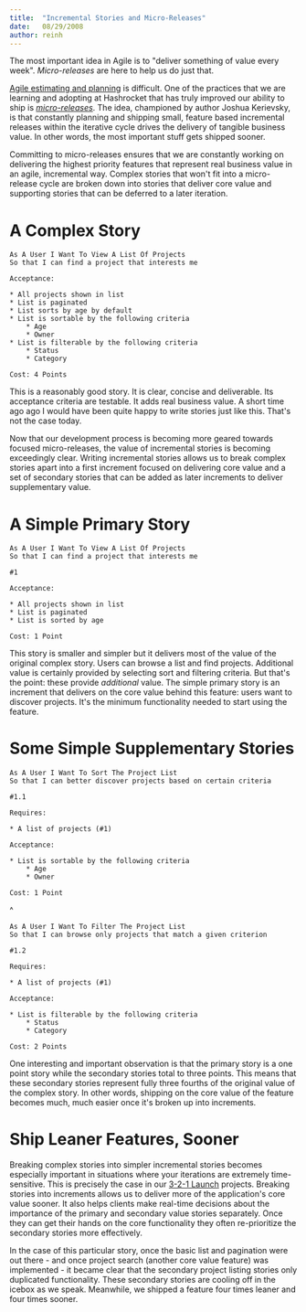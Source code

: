 ```yaml
--- 
title:  "Incremental Stories and Micro-Releases"
date:   08/29/2008
author: reinh
--- 
```


The most important idea in Agile is to "deliver something of value every week". *Micro-releases* are here to help us do just that.

[Agile estimating and
planning](http://www.amazon.com/Agile-Estimating-Planning-Robert-Martin/dp/0131479415)
is difficult. One of the practices that we are learning and adopting at
Hashrocket that has truly improved our ability to ship is
[*micro-releases*](http://www.dtsato.com/blog/2008/08/26/agile-2008-estimating-considered-wasteful-introducing-micro-releases/).
The idea, championed by author Joshua Kerievsky, is that constantly planning
and shipping small, feature based incremental releases within the iterative
cycle drives the delivery of tangible business value. In other words, the most
important stuff gets shipped sooner.

Committing to micro-releases ensures that we are constantly working on
delivering the highest priority features that represent real business value in
an agile, incremental way. Complex stories that won't fit into a micro-release
cycle are broken down into stories that deliver core value and supporting
stories that can be deferred to a later iteration.

# A Complex Story

    As A User I Want To View A List Of Projects
    So that I can find a project that interests me

    Acceptance:

    * All projects shown in list
    * List is paginated
    * List sorts by age by default
    * List is sortable by the following criteria
        * Age
        * Owner
    * List is filterable by the following criteria
        * Status
        * Category

    Cost: 4 Points

This is a reasonably good story. It is clear, concise and deliverable. Its
acceptance criteria are testable. It adds real business value. A short time ago
ago I would have been quite happy to write stories just like this. That's not
the case today.

Now that our development process is becoming more geared towards focused
micro-releases, the value of incremental stories is becoming exceedingly clear.
Writing incremental stories allows us to break complex stories apart into a
first increment focused on delivering core value and a set of secondary stories
that can be added as later increments to deliver supplementary value.

# A Simple Primary Story

    As A User I Want To View A List Of Projects
    So that I can find a project that interests me

    #1

    Acceptance:

    * All projects shown in list
    * List is paginated
    * List is sorted by age

    Cost: 1 Point

This story is smaller and simpler but it delivers most of the value of the
original complex story. Users can browse a list and find projects. Additional
value is certainly provided by selecting sort and filtering criteria. But
that's the point: these provide *additional* value. The simple primary story is
an increment that delivers on the core value behind this feature: users want to
discover projects. It's the minimum functionality needed to start using the
feature.

# Some Simple Supplementary Stories

    As A User I Want To Sort The Project List
    So that I can better discover projects based on certain criteria

    #1.1

    Requires:

    * A list of projects (#1)

    Acceptance:

    * List is sortable by the following criteria
        * Age
        * Owner

    Cost: 1 Point
^

    As A User I Want To Filter The Project List
    So that I can browse only projects that match a given criterion

    #1.2

    Requires:

    * A list of projects (#1)

    Acceptance:

    * List is filterable by the following criteria
        * Status
        * Category

    Cost: 2 Points

One interesting and important observation is that the primary story is a one
point story while the secondary stories total to three points. This means that
these secondary stories represent fully three fourths of the original value of
the complex story. In other words, shipping on the core value of the feature
becomes much, much easier once it's broken up into increments.

# Ship Leaner Features, Sooner

Breaking complex stories into simpler incremental stories becomes especially
important in situations where your iterations are extremely time-sensitive.
This is precisely the case in our [3-2-1
Launch](http://www.hashrocket.com/products) projects. Breaking stories into
increments allows us to deliver more of the application's core value sooner. It
also helps clients make real-time decisions about the importance of the primary
and secondary value stories separately. Once they can get their hands on the
core functionality they often re-prioritize the secondary stories more
effectively.

In the case of this particular story, once the basic list and pagination were
out there - and once project search (another core value feature) was
implemented - it became clear that the secondary project listing stories only
duplicated functionality. These secondary stories are cooling off in the icebox
as we speak. Meanwhile, we shipped a feature four times leaner and four times
sooner.
